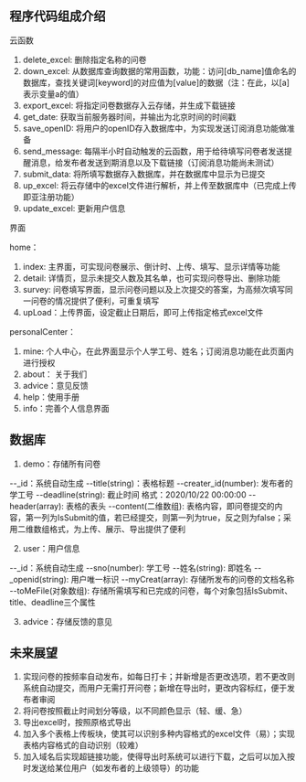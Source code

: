 

## 程序代码组成介绍

云函数

1. delete_excel: 删除指定名称的问卷
2. down_excel: 从数据库查询数据的常用函数，功能：访问[db_name]值命名的数据库，查找关键词[keyword]的对应值为[value]的数据（注：在此，以[a]表示变量a的值）
3. export_excel: 将指定问卷数据存入云存储，并生成下载链接
4. get_date: 获取当前服务器时间，并输出为北京时间的时间戳
5. save_openID: 将用户的openID存入数据库中，为实现发送订阅消息功能做准备
6. send_message: 每隔半小时自动触发的云函数，用于给待填写问卷者发送提醒消息，给发布者发送到期消息以及下载链接（订阅消息功能尚未测试）
7. submit_data: 将所填写数据存入数据库，并在数据库中显示为已提交
8. up_excel: 将云存储中的excel文件进行解析，并上传至数据库中（已完成上传即亚注册功能）
9. update_excel: 更新用户信息

界面

home：
1. index: 主界面，可实现问卷展示、倒计时、上传、填写、显示详情等功能
2. detail: 详情页，显示未提交人数及其名单，也可实现问卷导出、删除功能
3. survey: 问卷填写界面，显示问卷问题以及上次提交的答案，为高频次填写同一问卷的情况提供了便利，可重复填写
4. upLoad：上传界面，设定截止日期后，即可上传指定格式excel文件

personalCenter：
1. mine: 个人中心，在此界面显示个人学工号、姓名；订阅消息功能在此页面内进行授权
2. about： 关于我们
3. advice：意见反馈
4. help：使用手册
5. info：完善个人信息界面

## 数据库

1. demo：存储所有问卷

--_id：系统自动生成
--title(string)：表格标题
--creater_id(number): 发布者的学工号
--deadline(string): 截止时间 格式：2020/10/22 00:00:00
--header(array): 表格的表头 
--content(二维数组): 表格内容，即问卷提交的内容，第一列为IsSubmit的值，若已经提交，则第一列为true，反之则为false；采用二维数组格式，为上传、展示、导出提供了便利

2. user：用户信息

--_id：系统自动生成
--sno(number): 学工号
--姓名(string): 即姓名
--_openid(string): 用户唯一标识
--myCreat(array): 存储所发布的问卷的文档名称
--toMeFile(对象数组): 存储所需填写和已完成的问卷，每个对象包括IsSubmit、title、deadline三个属性

3. advice：存储反馈的意见

## 未来展望

1. 实现问卷的按频率自动发布，如每日打卡；并新增是否更改选项，若不更改则系统自动提交，而用户无需打开问卷；新增在导出时，更改内容标红，便于发布者审阅
2. 将问卷按照截止时间划分等级，以不同颜色显示（轻、缓、急）
3. 导出excel时，按照原格式导出
4. 加入多个表格上传板块，使其可以识别多种内容格式的excel文件（易）；实现表格内容格式的自动识别（较难）
5. 加入域名后实现超链接功能，使得导出时系统可以进行下载，之后可以加入按时发送给某位用户（如发布者的上级领导）的功能























